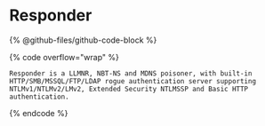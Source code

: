 # Responder

{% @github-files/github-code-block %}

{% code overflow="wrap" %}
```
Responder is a LLMNR, NBT-NS and MDNS poisoner, with built-in HTTP/SMB/MSSQL/FTP/LDAP rogue authentication server supporting NTLMv1/NTLMv2/LMv2, Extended Security NTLMSSP and Basic HTTP authentication.
```
{% endcode %}

